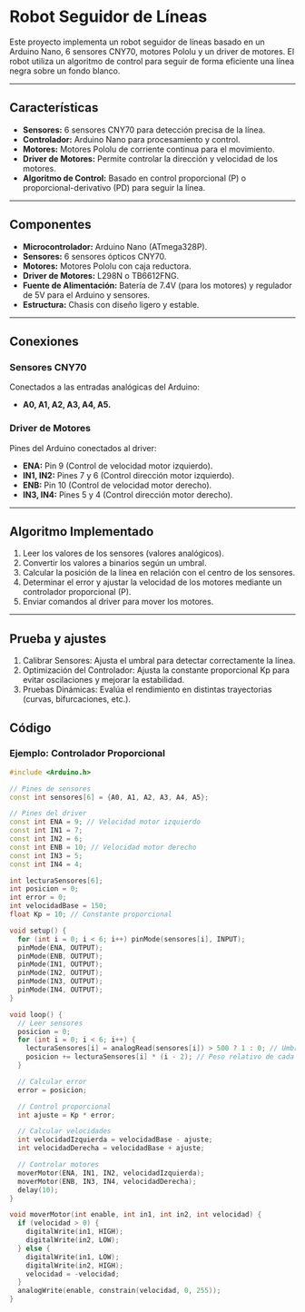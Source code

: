 # **Robot Seguidor de Líneas**

Este proyecto implementa un robot seguidor de líneas basado en un Arduino Nano, 6 sensores CNY70, motores Pololu y un driver de motores. El robot utiliza un algoritmo de control para seguir de forma eficiente una línea negra sobre un fondo blanco.

---

## **Características**

- **Sensores:** 6 sensores CNY70 para detección precisa de la línea.  
- **Controlador:** Arduino Nano para procesamiento y control.  
- **Motores:** Motores Pololu de corriente continua para el movimiento.  
- **Driver de Motores:** Permite controlar la dirección y velocidad de los motores.  
- **Algoritmo de Control:** Basado en control proporcional (P) o proporcional-derivativo (PD) para seguir la línea.

---

## **Componentes**

- **Microcontrolador:** Arduino Nano (ATmega328P).  
- **Sensores:** 6 sensores ópticos CNY70.  
- **Motores:** Motores Pololu con caja reductora.  
- **Driver de Motores:** L298N o TB6612FNG.  
- **Fuente de Alimentación:** Batería de 7.4V (para los motores) y regulador de 5V para el Arduino y sensores.  
- **Estructura:** Chasis con diseño ligero y estable.  

---

## **Conexiones**

### **Sensores CNY70**  
Conectados a las entradas analógicas del Arduino:  
- **A0, A1, A2, A3, A4, A5.**  

### **Driver de Motores**  
Pines del Arduino conectados al driver:  
- **ENA:** Pin 9 (Control de velocidad motor izquierdo).  
- **IN1, IN2:** Pines 7 y 6 (Control dirección motor izquierdo).  
- **ENB:** Pin 10 (Control de velocidad motor derecho).  
- **IN3, IN4:** Pines 5 y 4 (Control dirección motor derecho).  

---

## **Algoritmo Implementado**

1. Leer los valores de los sensores (valores analógicos).  
2. Convertir los valores a binarios según un umbral.  
3. Calcular la posición de la línea en relación con el centro de los sensores.  
4. Determinar el error y ajustar la velocidad de los motores mediante un controlador proporcional (P).  
5. Enviar comandos al driver para mover los motores.

---

## **Prueba y ajustes**
1. Calibrar Sensores: Ajusta el umbral para detectar correctamente la línea.
2. Optimización del Controlador: Ajusta la constante proporcional Kp para evitar oscilaciones y mejorar la estabilidad.
3. Pruebas Dinámicas: Evalúa el rendimiento en distintas trayectorias (curvas, bifurcaciones, etc.).





## **Código**

### **Ejemplo: Controlador Proporcional**
```cpp
#include <Arduino.h>

// Pines de sensores
const int sensores[6] = {A0, A1, A2, A3, A4, A5};

// Pines del driver
const int ENA = 9; // Velocidad motor izquierdo
const int IN1 = 7;
const int IN2 = 6;
const int ENB = 10; // Velocidad motor derecho
const int IN3 = 5;
const int IN4 = 4;

int lecturaSensores[6];
int posicion = 0;
int error = 0;
int velocidadBase = 150;
float Kp = 10; // Constante proporcional

void setup() {
  for (int i = 0; i < 6; i++) pinMode(sensores[i], INPUT);
  pinMode(ENA, OUTPUT);
  pinMode(ENB, OUTPUT);
  pinMode(IN1, OUTPUT);
  pinMode(IN2, OUTPUT);
  pinMode(IN3, OUTPUT);
  pinMode(IN4, OUTPUT);
}

void loop() {
  // Leer sensores
  posicion = 0;
  for (int i = 0; i < 6; i++) {
    lecturaSensores[i] = analogRead(sensores[i]) > 500 ? 1 : 0; // Umbral 500
    posicion += lecturaSensores[i] * (i - 2); // Peso relativo de cada sensor
  }

  // Calcular error
  error = posicion;

  // Control proporcional
  int ajuste = Kp * error;

  // Calcular velocidades
  int velocidadIzquierda = velocidadBase - ajuste;
  int velocidadDerecha = velocidadBase + ajuste;

  // Controlar motores
  moverMotor(ENA, IN1, IN2, velocidadIzquierda);
  moverMotor(ENB, IN3, IN4, velocidadDerecha);
  delay(10);
}

void moverMotor(int enable, int in1, int in2, int velocidad) {
  if (velocidad > 0) {
    digitalWrite(in1, HIGH);
    digitalWrite(in2, LOW);
  } else {
    digitalWrite(in1, LOW);
    digitalWrite(in2, HIGH);
    velocidad = -velocidad;
  }
  analogWrite(enable, constrain(velocidad, 0, 255));
}

